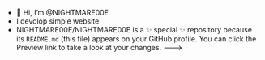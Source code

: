- 👋 Hi, I’m @NIGHTMARE00E
- I devolop simple website
- 
  NIGHTMARE00E/NIGHTMARE00E is a ✨ special ✨ repository because its `README.md` (this file) appears on your GitHub profile.
You can click the Preview link to take a look at your changes.
--->
